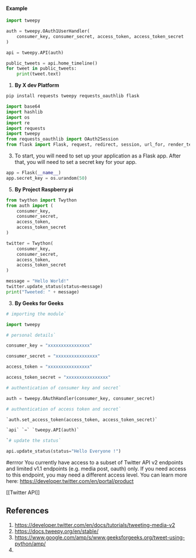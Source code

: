 #### Example 

```python
import tweepy

auth = tweepy.OAuth1UserHandler(
    consumer_key, consumer_secret, access_token, access_token_secret
)

api = tweepy.API(auth)

public_tweets = api.home_timeline()
for tweet in public_tweets:
    print(tweet.text)
```


1. **By X dev Platform**

```bash
pip install requests tweepy requests_oauthlib flask
```

```python 
import base64
import hashlib
import os
import re
import requests
import tweepy
from requests_oauthlib import OAuth2Session
from flask import Flask, request, redirect, session, url_for, render_template
```

3. To start, you will need to set up your application as a Flask app. After that, you will need to set a secret key for your app.
```python
app = Flask(__name__)
app.secret_key = os.urandom(50)
```



5. **By Project Raspberry pi**

```python
from twython import Twython
from auth import (
    consumer_key,
    consumer_secret,
    access_token,
    access_token_secret
)

twitter = Twython(
    consumer_key,
    consumer_secret,
    access_token,
    access_token_secret
)

message = "Hello World!"
twitter.update_status(status=message)
print("Tweeted: " + message)
```

3. **By Geeks for Geeks** 
```python
# importing the module`

import tweepy

# personal details`

consumer_key = "xxxxxxxxxxxxxxxx"

consumer_secret = "xxxxxxxxxxxxxxxx"

access_token = "xxxxxxxxxxxxxxxx"

access_token_secret = "xxxxxxxxxxxxxxxx"

# authentication of consumer key and secret`

auth = tweepy.OAuthHandler(consumer_key, consumer_secret)

# authentication of access token and secret`

`auth.set_access_token(access_token, access_token_secret)`

`api` `=` `tweepy.API(auth)`

`# update the status`

api.update_status(status="Hello Everyone !")

```

#errror
 You currently have access to a subset of Twitter API v2 endpoints and limited v1.1 endpoints (e.g. media post, oauth) only. If you need access to this endpoint, you may need a different access level. You can learn more here: https://developer.twitter.com/en/portal/product
 
[[Twitter API]]
## References
1. https://developer.twitter.com/en/docs/tutorials/tweeting-media-v2
2. https://docs.tweepy.org/en/stable/
3. https://www.google.com/amp/s/www.geeksforgeeks.org/tweet-using-python/amp/
4. 